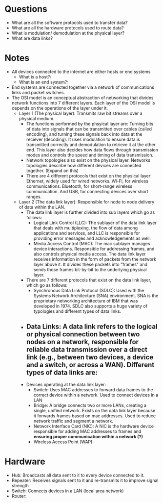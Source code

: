 # Questions
- What are all the software protocols used to transfer data?
- What are all the hardware protocols used to route data?
- What is modulation/ demodulation at the physical layer?
- What are data links?
# Notes
- All devices connected to the internet are either hosts or end systems
	- What is a host?:
	- What is an end system?:
- End systems are connected together via a network of communications links and packet switches.
- The OSI model is an conceptual abstraction of networking that divides network functions into 7 different layers. Each layer of the OSI model is depends on the operations of the layer under it.
	- Layer 1 (The physical layer): Transmits raw bit streams over a physical medium.
		- The functions performed by the phsyical layer are: Turning bits of data into signals that can be transmitted over cables (called encoding), and turning these signals back into data at the reciever (decoding). It uses modulation to ensure data is transmitted correctly and demodulation to retrieve it at the other end. This layer also decides how data flows through transmission modes and controls the speed and timing of data transmission.
		- Network topologies also exist on the physical layer. Networks topologies describe how different devices are connected together. (Expand on this)
		- There are 4 different protocols that exist on the physical layer: Ethernet, widely used for wired networks. Wi-Fi, for wireless communications. Bluetooth, for short-range wireless communication. And USB, for connecting devices over short ranges.
	- Layer 2 (The data link layer): Responsible for node to node delivery of data within the LAN. 
		- The data link layer is further divided into sub layers which go as follows:
			- Logical Link Control (LLC): The sublayer of the data link layer that deals with multiplexing, the flow of data among applications and services, and LLC is responsible for providing error messages and acknowledgements as well.
			- Media Access Control (MAC): The mac sublayer manages device interactions. Responsible for addressing frames, and also controls physical media access. The data link layer receives information in the form of packets from the network layer above it. It divides these packets into "frames" and sends those frames bit-by-bit to the underlying physical layer.
		- There are 7 different protocols that exist on the data link layer, which go as follows:
			- Synchronous Data Link Protocol (SDLC): Used with the Systems Network Architecture (SNA) environment. SNA is the proprietary networking architecture of IBM that was developed in 1974. SDLC also supports a huge variety of typologies and different types of data links.
		- Data Links: A data link refers to the logical or physical connection between two nodes on a network, responsible for reliable data transmission over a direct link (e.g., between two devices, a device and a switch, or across a WAN). Different types of data links are:
			- 
		- Devices operating at the data link layer:
			- Switch: Uses MAC addresses to forward data frames to the correct device within a network. Used to connect devices in a LAN
			- Bridge: A bridge connects two or more LANs, creating a single, unified network. Exists on the data link layer because it forwards frames based on mac addresses. Used to reduce network traffic and segment a network.
			- Network Interface Card (NIC): A NIC is the hardware device responsible for adding MAC addresses to frames and **ensuring proper communication within a network (?)**
			- Wireless Access Point (WAP):
	
# Hardware
- Hub: Broadcasts all data sent to it to every device connected to it.
- Repeater: Receives signals sent to it and re-transmits it to improve signal strength
- Switch: Connects devices in a LAN (local area network)
- Router: 